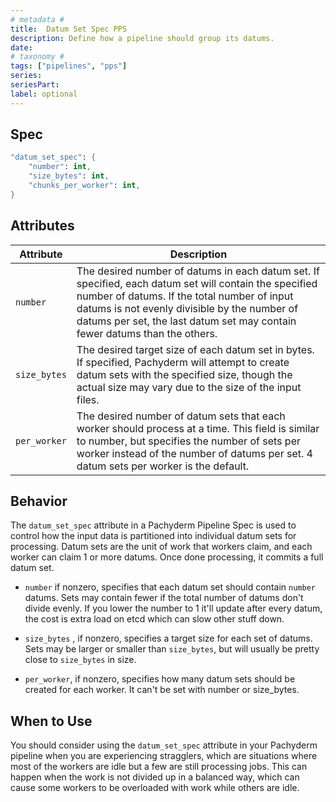 ```yaml
---
# metadata # 
title:  Datum Set Spec PPS
description: Define how a pipeline should group its datums.
date: 
# taxonomy #
tags: ["pipelines", "pps"]
series:
seriesPart:
label: optional
---
```

## Spec 

```s
"datum_set_spec": {
    "number": int,
    "size_bytes": int,
    "chunks_per_worker": int,
}
```

## Attributes 

|Attribute|Description|
|-|-|
|`number`| The desired number of datums in each datum set. If specified, each datum set will contain the specified number of datums. If the total number of input datums is not evenly divisible by the number of datums per set, the last datum set may contain fewer datums than the others.|
|`size_bytes`| The desired target size of each datum set in bytes. If specified, Pachyderm will attempt to create datum sets with the specified size, though the actual size may vary due to the size of the input files.|
|`per_worker`| The desired number of datum sets that each worker should process at a time. This field is similar to number, but specifies the number of sets per worker instead of the number of datums per set. 4 datum sets per worker is the default.|

## Behavior

The `datum_set_spec` attribute in a Pachyderm Pipeline Spec is used to control how the input data is partitioned into individual datum sets for processing. Datum sets are the unit of work that workers claim, and each worker can claim 1 or more datums. Once done processing, it commits a full datum set.

- `number` if nonzero, specifies that each datum set should contain `number` datums. Sets may contain fewer if the total number of datums don't
 divide evenly. If you lower the number to 1 it'll update after every datum,
 the cost is extra load on etcd which can slow other stuff down.

- `size_bytes` , if nonzero, specifies a target size for each set of datums. Sets may be larger or smaller than `size_bytes`, but will usually be
 pretty close to `size_bytes` in size.

- `per_worker`, if nonzero, specifies how many datum sets should be
 created for each worker. It can't be set with number or size_bytes.


## When to Use

You should consider using the `datum_set_spec` attribute in your Pachyderm pipeline when you are experiencing stragglers, which are situations where most of the workers are idle but a few are still processing jobs. This can happen when the work is not divided up in a balanced way, which can cause some workers to be overloaded with work while others are idle.